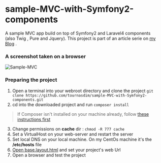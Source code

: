 sample-MVC-with-Symfony2-components
===================================

A sample MVC app build on top of Symfony2 and Laravel4 components (also Twig , Pure and Jquery).
This project is part of an article serie on [my Blog](http://tournasdimitrios1.wordpress.com/category/sample-mvc/) . 

### A screenshot taken on a browser

![Sample-MVC](https://dl.dropboxusercontent.com/u/8941952/GitHub-images/samplemvc.png)

### Preparing the project 
1. Open a terminal into your webroot directory and clone the project
`git clone https://github.com/tournasdim/sample-MVC-with-Symfony2-components.git`
2. cd into the downloaded project and run `composer install` 
>If Composer isn't installed on your machine already, follow [these instructions first](https://getcomposer.org/doc/00-intro.md#downloading-the-composer-executable) 
3. Change permissions on **cache** dir : `chmod -R 777 cache` 
4. Set a VirtualHost on your web-server and restart the server  
5. Set local DNS on your local machine. On my CentOs machine it's the **/etc/hosts** file
6. [Open base.layout.html](https://github.com/tournasdim/sample-MVC-with-Symfony2-components/blob/master/src/views/layouts/base.layout.html#L7) and set your project's web Url
7. Open a browser and test the project  
